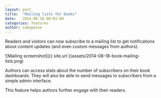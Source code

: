 ```yaml
---
layout: post
title:  "Mailing lists for books"
date:   2014-08-18 00:01:00
categories: features
author: samypesse
---
```


Readers and visitors can now subscribe to a mailing list to get notifications about content updates (and even custom messages from authors).

<!-- more -->

![Mailing screenshot]({{ site.url }}assets/2014-08-18-book-mailing-lists.png)

Authors can access stats about the number of subscribers on their book dashboards. They will also be able to send messages to subscribers from a simple admin interface.

This feature helps authors further engage with their readers.
